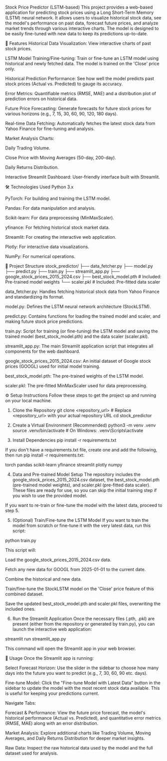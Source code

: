 Stock Price Predictor (LSTM-based)
This project provides a web-based application for predicting stock prices using a Long Short-Term Memory (LSTM) neural network. It allows users to visualize historical stock data, see the model's performance on past data, forecast future prices, and analyze market trends through various interactive charts. The model is designed to be easily fine-tuned with new data to keep its predictions up-to-date.

🚀 Features
Historical Data Visualization: View interactive charts of past stock prices.

LSTM Model Training/Fine-tuning: Train or fine-tune an LSTM model using historical and newly fetched data. The model is trained on the 'Close' price only.

Historical Prediction Performance: See how well the model predicts past stock prices (Actual vs. Predicted) to gauge its accuracy.

Error Metrics: Quantifiable metrics (RMSE, MAE) and a distribution plot of prediction errors on historical data.

Future Price Forecasting: Generate forecasts for future stock prices for various horizons (e.g., 7, 15, 30, 60, 90, 120, 180 days).

Real-time Data Fetching: Automatically fetches the latest stock data from Yahoo Finance for fine-tuning and analysis.

Market Analysis Charts:

Daily Trading Volume.

Close Price with Moving Averages (50-day, 200-day).

Daily Returns Distribution.

Interactive Streamlit Dashboard: User-friendly interface built with Streamlit.

🛠️ Technologies Used
Python 3.x

PyTorch: For building and training the LSTM model.

Pandas: For data manipulation and analysis.

Scikit-learn: For data preprocessing (MinMaxScaler).

yfinance: For fetching historical stock market data.

Streamlit: For creating the interactive web application.

Plotly: For interactive data visualizations.

NumPy: For numerical operations.

📂 Project Structure
stock_predictor/
├── data_fetcher.py
├── model.py
├── predict.py
├── train.py
├── streamlit_app.py
├── google_stock_prices_2015_2024.csv
├── best_stock_model.pth           # Included: Pre-trained model weights
└── scaler.pkl                     # Included: Pre-fitted data scaler

data_fetcher.py: Handles fetching historical stock data from Yahoo Finance and standardizing its format.

model.py: Defines the LSTM neural network architecture (StockLSTM).

predict.py: Contains functions for loading the trained model and scaler, and making future stock price predictions.

train.py: Script for training (or fine-tuning) the LSTM model and saving the trained model (best_stock_model.pth) and the data scaler (scaler.pkl).

streamlit_app.py: The main Streamlit application script that integrates all components for the web dashboard.

google_stock_prices_2015_2024.csv: An initial dataset of Google stock prices (GOOGL) used for initial model training.

best_stock_model.pth: The pre-trained weights of the LSTM model.

scaler.pkl: The pre-fitted MinMaxScaler used for data preprocessing.

⚙️ Setup Instructions
Follow these steps to get the project up and running on your local machine.

1. Clone the Repository
git clone <repository_url> # Replace <repository_url> with your actual repository URL
cd stock_predictor

2. Create a Virtual Environment (Recommended)
python3 -m venv .venv
source .venv/bin/activate # On Windows: .venv\Scripts\activate

3. Install Dependencies
pip install -r requirements.txt

If you don't have a requirements.txt file, create one and add the following, then run pip install -r requirements.txt:

torch
pandas
scikit-learn
yfinance
streamlit
plotly
numpy

4. Data and Pre-trained Model Setup
The repository includes the google_stock_prices_2015_2024.csv dataset, the best_stock_model.pth (pre-trained model weights), and scaler.pkl (pre-fitted data scaler). These files are ready for use, so you can skip the initial training step if you wish to use the provided model.

If you want to re-train or fine-tune the model with the latest data, proceed to step 5.

5. (Optional) Train/Fine-tune the LSTM Model
If you want to train the model from scratch or fine-tune it with the very latest data, run this script:

python train.py

This script will:

Load the google_stock_prices_2015_2024.csv data.

Fetch any new data for GOOGL from 2025-01-01 to the current date.

Combine the historical and new data.

Train/fine-tune the StockLSTM model on the 'Close' price feature of this combined dataset.

Save the updated best_stock_model.pth and scaler.pkl files, overwriting the included ones.

6. Run the Streamlit Application
Once the necessary files (.pth, .pkl) are present (either from the repository or generated by train.py), you can launch the interactive web application:

streamlit run streamlit_app.py

This command will open the Streamlit app in your web browser.

🚀 Usage
Once the Streamlit app is running:

Select Forecast Horizon: Use the slider in the sidebar to choose how many days into the future you want to predict (e.g., 7, 30, 60, 90 etc. days).

Fine-tune Model: Click the "Fine-tune Model with Latest Data" button in the sidebar to update the model with the most recent stock data available. This is useful for keeping your predictions current.

Navigate Tabs:

Forecast & Performance: View the future price forecast, the model's historical performance (Actual vs. Predicted), and quantitative error metrics (RMSE, MAE) along with an error distribution.

Market Analysis: Explore additional charts like Trading Volume, Moving Averages, and Daily Returns Distribution for deeper market insights.

Raw Data: Inspect the raw historical data used by the model and the full dataset used for analysis.

